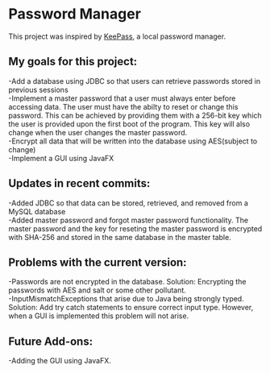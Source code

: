 # Password Manager

This project was inspired by [KeePass](https://keepass.info/), a local password manager. 

## My goals for this project:
-Add a database using JDBC so that users can retrieve passwords stored in previous sessions<br>
-Implement a master password that a user must always enter before accessing data. The user must have the abilty to reset or change this password. This can be achieved by providing them with a 256-bit key which the user is provided upon the first boot of the program. This key will also change when the user changes the master password.<br>
-Encrypt all data that will be written into the database using AES(subject to change)<br>
-Implement a GUI using JavaFX 

## Updates in recent commits: 
-Added JDBC so that data can be stored, retrieved, and removed from a MySQL database<br>
-Added master password and forgot master password functionality. The master password and the key for reseting the master password is encrypted with SHA-256 and stored in the same database in the master table. 

## Problems with the current version:
-Passwords are not encrypted in the database. Solution: Encrypting the passwords with AES and salt or some other pollutant. <br>
-InputMismatchExceptions that arise due to Java being strongly typed. Solution: Add try catch statements to ensure correct input type. However, when a GUI is implemented this problem will not arise. 

## Future Add-ons:
-Adding the GUI using JavaFX.



